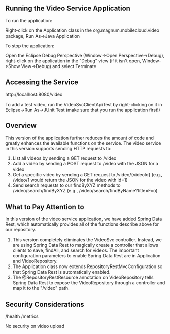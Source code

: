 ## Running the Video Service Application

To run the application:

Right-click on the Application class in the org.magnum.mobilecloud.video
package, Run As->Java Application

To stop the application:

Open the Eclipse Debug Perspective (Window->Open Perspective->Debug), right-click on
the application in the "Debug" view (if it isn't open, Window->Show View->Debug) and
select Terminate

## Accessing the Service

http://localhost:8080/video

To add a test video, run the VideoSvcClientApiTest by right-clicking on it in 
Eclipse->Run As->JUnit Test (make sure that you run the application first!)

## Overview

This version of the application further reduces the amount of code and greatly
enhances the available functions on the service. The video service in this version
supports sending HTTP requests to:

   1. List all videos by sending a GET request to /video 
   2. Add a video by sending a POST request to /video with the JSON for a video
   3. Get a specific video by sending a GET request to /video/{videoId}
      (e.g., /video/1 would return the JSON for the video with id=1)
   4. Send search requests to our findByXYZ methods to /video/search/findByXYZ
      (e.g., /video/search/findByName?title=Foo)

## What to Pay Attention to

In this version of the video service application, we have added Spring Data Rest,
which automatically provides all of the functions describe above for our repository.

1. This version completely eliminates the VideoSvc controller. Instead, we are using
   Spring Data Rest to magically create a controller that allows clients to save,
   findAll, and search for videos. The important configuration parameters to enable
   Spring Data Rest are in Application and VideoRepository. 
2. The Application class now extends RepositoryRestMvcConfiguration so that Spring Data
   Rest is automatically enabled.
3. The @RepositoryRestResource annotation on VideoRepository tells Spring Data Rest to
   expose the VideoRepository through a controller and map it to the 
   "/video" path.



## Security Considerations

/health
/metrics

No security on video upload